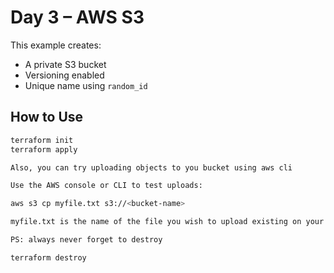 # Day 3 – AWS S3

This example creates:
- A private S3 bucket
- Versioning enabled
- Unique name using `random_id`

## How to Use

```bash
terraform init
terraform apply

Also, you can try uploading objects to you bucket using aws cli

Use the AWS console or CLI to test uploads:

aws s3 cp myfile.txt s3://<bucket-name>

myfile.txt is the name of the file you wish to upload existing on your computer and in the path.

PS: always never forget to destroy

terraform destroy
